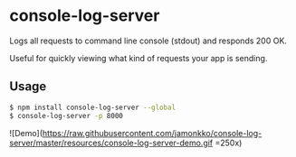 # console-log-server
Logs all requests to command line console (stdout) and responds 200 OK.

Useful for quickly viewing what kind of requests your app is sending.

## Usage

```sh
$ npm install console-log-server --global
$ console-log-server -p 8000
```

![Demo](https://raw.githubusercontent.com/jamonkko/console-log-server/master/resources/console-log-server-demo.gif =250x)
